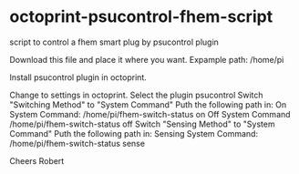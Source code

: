 # octoprint-psucontrol-fhem-script
script to control a fhem smart plug by psucontrol plugin


Download this file and place it where you want.
Expample path: /home/pi

Install psucontrol plugin in octoprint.

Change to settings in octoprint. Select the plugin psucontrol
Switch "Switching Method" to "System Command"
Puth the following path in:
    On System Command: /home/pi/fhem-switch-status on
    Off System Command /home/pi/fhem-switch-status off
Switch "Sensing Method" to "System Command"
Puth the following path in:
   Sensing System Command: /home/pi/fhem-switch-status sense
   
   
Cheers Robert
